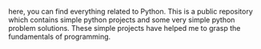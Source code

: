here, you can find everything related to Python. This is a public repository which contains simple python projects and some very simple python problem solutions. These simple projects have helped me to grasp the fundamentals of programming. 
